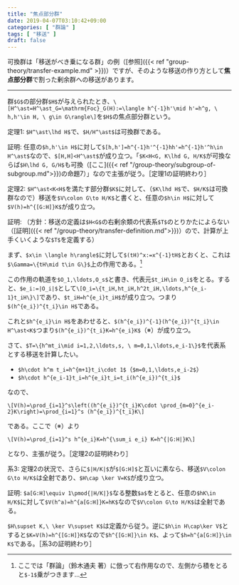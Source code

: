 ```yaml
---
title: "焦点部分群"
date: 2019-04-07T03:10:42+09:00
categories: [ "群論" ]
tags: [ "移送" ]
draft: false
---
```


可換群は「移送がべき乗になる群」の例（[参照]({{< ref "group-theory/transfer-example.md" >}})）ですが、そのような移送の作り方として**焦点部分群**で割った剰余群への移送があります。

<!--more-->

---

群`$G$`の部分群`$H$`が与えられたとき、`\[H^\ast=H^\ast_G=\mathrm{Foc}_G(H):=\langle h^{-1}h'\mid h'=h^g, \ h,h'\in H, \ g\in G\rangle\]`を`$H$`の焦点部分群という。

定理1: `$H^\ast\lhd H$`で、`$H/H^\ast$`は可換群である。

証明: 任意の`$h,h'\in H$`に対して`$[h,h']=h^{-1}h'^{-1}hh'=h^{-1}h'^h\in H^\ast$`なので、`$[H,H]<H^\ast$`が成り立つ。「`$K<H<G, K\lhd G, H/K$`が可換ならば`$H\lhd G, G/H$`も可換（[ここ]({{< ref "/group-theory/subgroup-of-subgroup.md">}})の命題7）」なので主張が従う。［定理1の証明終わり］

定理2: `$H^\ast<K<H$`を満たす部分群`$K$`に対して、（`$K\lhd H$`で、`$H/K$`は可換群なので）移送を`$V\colon G\to H/K$`と書くと、任意の`$h\in H$`に対して`$V(h)=h^{[G:H]}K$`が成り立つ。

証明: （方針：移送の定義は`$H<G$`の右剰余類の代表系`$T$`のとりかたによらない（[証明]({{< ref "/group-theory/transfer-definition.md">}})）ので、計算が上手くいくような`$T$`を定義する）

まず、`$x\in \langle h\rangle$`に対して`$(tH)^x:=x^{-1}tH$`とおくと、これは`$\Gamma=\{tH\mid t\in G\}$`上の作用である。[^1]

[^1]:ここでは「群論」（鈴木通夫 著）に倣って右作用なので、左側から積をとると`$-1$`乗がつきます…

この作用の軌道を`$O_1,\ldots,O_s$`と書き、代表元`$t_iH\in O_i$`をとる。すると、`$e_i:=|O_i|$`として`\[O_i=\{t_iH,ht_iH,h^2t_iH,\ldots,h^{e_i-1}t_iH\}\]`であり、`$t_iH=h^{e_i}t_iH$`が成り立つ。つまり`$(h^{e_i})^{t_i}\in H$`である。

これと`$h^{e_i}\in H$`をあわせると、`$(h^{e_i})^{-1}(h^{e_i})^{t_i}\in H^\ast<K$`つまり`$(h^{e_i})^{t_i}K=h^{e_i}K$`（※）が成り立つ。

さて、`$T=\{h^mt_i\mid i=1,2,\ldots,s, \ m=0,1,\ldots,e_i-1\}$`を代表系とする移送を計算したい。

* `$h\cdot h^m t_i=h^{m+1}t_i\cdot 1$`（`$m=0,1,\ldots,e_i-2$`）
* `$h\cdot h^{e_i-1}t_i=h^{e_i}t_i=t_i(h^{e_i})^{t_i}$`

なので、

`\[V(h)=\prod_{i=1}^s\left((h^{e_i})^{t_i}K\cdot \prod_{m=0}^{e_i-2}K\right)=\prod_{i=1}^s (h^{e_i})^{t_i}K\]`

である。ここで（※）より

`\[V(h)=\prod_{i=1}^s h^{e_i}K=h^{\sum_i e_i} K=h^{|G:H|}K\]`

となり、主張が従う。［定理2の証明終わり］

系3: 定理2の状況で、さらに`$|H/K|$`が`$[G:H]$`と互いに素なら、移送`$V\colon G\to H/K$`は全射であり、`$H\cap \ker V=K$`が成り立つ。

証明: `$a[G:H]\equiv 1\pmod{|H/K|}$`なる整数`$a$`をとると、任意の`$hK\in H/K$`に対して`$V(h^a)=h^{a[G:H]}K=hK$`なので`$V\colon G\to H/K$`は全射である。

`$H\supset K,\ \ker V\supset K$`は定義から従う。逆に`$h\in H\cap\ker V$`とすると`$K=V(h)=h^{[G:H]}K$`なので`$h^{[G:H]}\in K$`、よって`$h=h^{a[G:H]}\in K$`である。［系3の証明終わり］